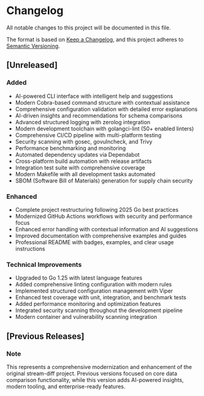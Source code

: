 # Changelog

All notable changes to this project will be documented in this file.

The format is based on [Keep a Changelog](https://keepachangelog.com/en/1.0.0/),
and this project adheres to [Semantic Versioning](https://semver.org/spec/v2.0.0.html).

## [Unreleased]

### Added
- AI-powered CLI interface with intelligent help and suggestions
- Modern Cobra-based command structure with contextual assistance
- Comprehensive configuration validation with detailed error explanations
- AI-driven insights and recommendations for schema comparisons
- Advanced structured logging with zerolog integration
- Modern development toolchain with golangci-lint (50+ enabled linters)
- Comprehensive CI/CD pipeline with multi-platform testing
- Security scanning with gosec, govulncheck, and Trivy
- Performance benchmarking and monitoring
- Automated dependency updates via Dependabot
- Cross-platform build automation with release artifacts
- Integration test suite with comprehensive coverage
- Modern Makefile with all development tasks automated
- SBOM (Software Bill of Materials) generation for supply chain security

### Enhanced
- Complete project restructuring following 2025 Go best practices
- Modernized GitHub Actions workflows with security and performance focus
- Enhanced error handling with contextual information and AI suggestions
- Improved documentation with comprehensive examples and guides
- Professional README with badges, examples, and clear usage instructions

### Technical Improvements
- Upgraded to Go 1.25 with latest language features
- Added comprehensive linting configuration with modern rules
- Implemented structured configuration management with Viper
- Enhanced test coverage with unit, integration, and benchmark tests
- Added performance monitoring and optimization features
- Integrated security scanning throughout the development pipeline
- Modern container and vulnerability scanning integration

## [Previous Releases]

### Note
This represents a comprehensive modernization and enhancement of the original stream-diff project. Previous versions focused on core data comparison functionality, while this version adds AI-powered insights, modern tooling, and enterprise-ready features.